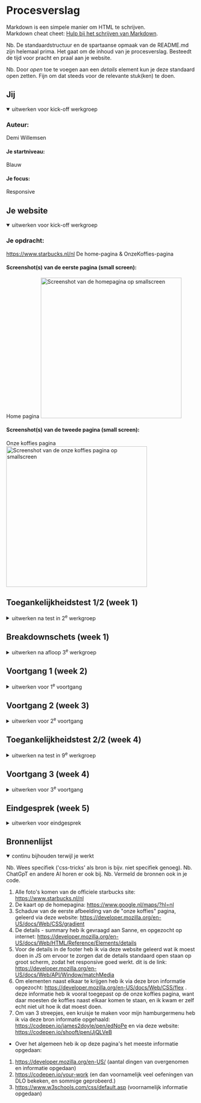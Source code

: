 # Procesverslag
Markdown is een simpele manier om HTML te schrijven.  
Markdown cheat cheet: [Hulp bij het schrijven van Markdown](https://github.com/adam-p/markdown-here/wiki/Markdown-Cheatsheet).

Nb. De standaardstructuur en de spartaanse opmaak van de README.md zijn helemaal prima. Het gaat om de inhoud van je procesverslag. Besteedt de tijd voor pracht en praal aan je website.

Nb. Door *open* toe te voegen aan een *details* element kun je deze standaard open zetten. Fijn om dat steeds voor de relevante stuk(ken) te doen.





## Jij

<details open>
  <summary>uitwerken voor kick-off werkgroep</summary>

  ### Auteur:
  Demi Willemsen

  #### Je startniveau:
  Blauw

  #### Je focus:
  Responsive
 
</details>





## Je website

<details open>
  <summary>uitwerken voor kick-off werkgroep</summary>

  ### Je opdracht:
  https://www.starbucks.nl/nl
  De home-pagina & OnzeKoffies-pagina
  
  #### Screenshot(s) van de eerste pagina (small screen): 
  Home pagina 
  <img src="readme-images/smallscreen-homepagina.JPG" width="375px" alt="Screenshot van de homepagina op smallscreen">

  #### Screenshot(s) van de tweede pagina (small screen):
  Onze koffies pagina 
  <img src="readme-images/smallscreen-onzekoffies.JPG" width="375px" alt="Screenshot van de onze koffies pagina op smallscreen">
 
</details>



## Toegankelijkheidstest 1/2 (week 1)

<details>
  <summary>uitwerken na test in 2<sup>e</sup> werkgroep</summary>

  ### Bevindingen
  Lijst met je bevindingen die in de test naar voren kwamen:

  * De website maakt (te) veel gebruik van div's en classes etc. De code is niet netjes/semantisch.
  * De website is erg overzichtelijk, en gebruiksvriendelijk als het gaat om de lay-out. De knoppen(buttons) zijn de juiste groote op de telefoon.
  * Als je de website groter en kleiner maakt schuift alles op de juiste manier mee, niks blijft raar hangen of iets dergelijks.
  * De website maakt vrijwel geen gebruik van H1's (dus niet op elke pagina komt een H1 voor), voornamelijk heel veel h2's.
  * Niet elke img elements heeft een alt.
  * De website maakt geen gebruik van a elementen voor links.
  * Niet elke link is herkenbaar als link.
  * De website maakt vrijwel geen gebruik van button elementen voor buttons.

</details>



## Breakdownschets (week 1)

<details>
  <summary>uitwerken na afloop 3<sup>e</sup> werkgroep</summary>

  ### de hele pagina: 
  <img src="readme-images/breakdown-schets.png" width="375px" alt="breakdownschets van de hele pagina">

  ### dynamisch deel (bijv menu): 
  <img src="readme-images/breakdown-schets-dynamisch.jpg" width="375px" alt="breakdown van een dynamisch deel">

</details>





## Voortgang 1 (week 2)

<details>
  <summary>uitwerken voor 1<sup>e</sup> voortgang</summary>

  ### Stand van zaken
  het was voornamelijk heel erg inkomen in de code. Ik ben er niet goed in, dus was het extra lastig. nadat ik eenmaal een opzetje had ging het redelijk. Wat goed ging is dat wat ik deed ik ook terug zag op mijn site, dus geen errors of iets dergelijks. wat ik lastig vind, blijft voornamelijk het netjes opstellen van een code.


  ### Agenda voor meeting
  samen met je groepje opstellen

  | student 1      | student 2          | student 3    | student 4        |
  | ---            | ---                | ---          | ---              |
  | dit bespreken  | en dit             | en ik dit    | en dan ik dat    |
  | en dat ook nog | dit als er tijd is | nog een punt | dit wil ik zeker |
  | ...            | ...                | ...          | ...              |

  vragen van groepje:
  * melih: hoe maak ik mijn site responsive
  * bo: hoe maak ik een soort sarrousel met pijltjes, of dat met CSS of JS moet?
  * Eva: hoe kan ik mijn site stelen + implementeren in mijn html
  * mick: ziek
  * demi: hoe kan ik de kaart op een website gebruikbaar maken, dat je kan in en uitzoomen etc.

  ### Verslag van meeting
  - Ik weet nu hoe ik de kaart in kan laden op mijn website. 
  - Ik weet nu dat veel websites svg gebruiken en zelf maken om icoontjes toe te passen op hun website. Dit ga ik zeker meenemen in mijn website, want starbucks maakt ook gebruik van svg icoontjes. Op die manier hoef ik niet moeilijk te doen met icoontjes zelf maken en inladen als png, want dat gaat uiteindelijk niet goed werken.
  - Ik weet nu dat als je wilt dat de screenreader een woord op z'n engels uitspreekt, dat je er lang:"en" aan toe kan voegen. Op die manier word het woord op zijn Engels uitgesproken.
  - Ik weet nu ook dat we op z'n minst 3 css stylepagina's moeten inleveren. 1 voor de basis, dus de kleuren, font, header en footer, want die zijn op elke pagina hetzelfde. 1 voor de main van de ene pagina, en 1 voor de main van de andere pagina.

</details>





## Voortgang 2 (week 3)

<details>
  <summary>uitwerken voor 2<sup>e</sup> voortgang</summary>

  ### Stand van zaken
  Ik ben eigenlijk vooral bezig geweest met mijn HTML, allebei de pagina's. Ik wilde eerst die beide helemaal goed hebben voordat ik begon met mijn CSS. Want in mijn hoofd vond ik het fijner om eerst mijn HTML helemaal te begrijpen ipv HTML en dan weer CSS en dan weer terug naar HTML. Nu heb ik beide pagina's zo goed als af, alle inhoud wat op de officiele Starbucks website staat, staat nu ook in mijn HTML, dus nu zou ik aan de slag kunnen met CSS en JS. Wat ik lastig vond is hoe ik alles netjes opschrijf, dus als ik bijvoorbeeld een svg van de Starbucks website afhaalde, hoe ik dat dan netjes in mijn code kan verwerken, na veel proberen en vragen ben ik er uitgekomen gelukkig. Nu hoop ik, en denk ik, dat mijn HTML helemaal netjes is. Dat is dan ook de vraag die ik wil gaan stellen tijdens dit voortgangsgesprek. Zodra ik weet dat mijn HTML helemaal netjes is ga ik aan de slag met CSS en JS.

  ### Agenda voor meeting
  samen met je groepje opstellen

  | student 1      | student 2          | student 3    | student 4        |
  | ---            | ---                | ---          | ---              |
  | dit bespreken  | en dit             | en ik dit    | en dan ik dat    |
  | en dat ook nog | dit als er tijd is | nog een punt | dit wil ik zeker |
  | ...            | ...                | ...          | ...              |

  vragen van groepje:
  * melih: Geen vraag
  * bo: 
  * Eva: Is mijn HTML netjes in elkaar gezet, en hoe zet ik mijn eerste sectie netjes in elkaar?
  * mick: 
  * demi: Is mijn HTML netjes in elkaar gezet?

  ### Verslag van meeting
  - Ik weet nu dat mijn html goed in elkaar is gezet, en dat ik verder kan gaan met CSS opbouwen
  - Ik weet nu dat het handig is om de website helemaal te verbeteren, op de onze koffies pagina van starbucks staat alles in principe in het nederlands tot je onder aan de pagina aankomt bij het stappenplan om zelf een koffie te maken, daar staat alles in het engels. Dus dat ga ik verbeteren naar het Nederlands zodat de hele pagina gewoon in het Nederlands staat. Dit stond eerst in het Engels in mijn html, omdat ik het exact had overgenomen van de website.
  - Ook heb ik tips gekregen van de studentassistenten om te werken aan de h3 die onzichtbaar moet zijn in mijn footer. ik had daar eerst nog helemaal geen H-element, maar dat moet er wel in staan. Dus daar ga ik mee aan de slag.

</details>





## Toegankelijkheidstest 2/2 (week 4)

<details>
  <summary>uitwerken na test in 9<sup>e</sup> werkgroep</summary>

  ### Bevindingen
  Lijst met je bevindingen die in de test naar voren kwamen (geef ook aan wat er verbeterd is):

  - De officiele website van Starbucks maakt (te) veel gebruik van div's en classes in hun HTML code.
  * In mijn HTML code wordt geen gebruik gemaakt van div's of classes. De classes die ik nodig zou hebben, heb ik toegevoegd in CSS, en met JS opgelost.
  - De officiele website heeft geen dark mode functie.
  * Mijn website heeft wel een dark mode functie.
  - De officiele website heeft niet op elke pagina een H1, voornamelijk veel h2's.
  * De pagina's die ik heb gemaakt hebben een H1.
  - Op de officiele website heeft niet elke afbeelding een alt tekst.
  * Op mijn pagina heeft elke afbeelding een alt tekst.
  - De officiele website maakt geen gebruik van a-elementen voor links.
  * Elke link op mijn pagina heeft een a-element.
  - Op de officiele pagina is niet elke link herkenbaar als link.
  * Op mijn pagina is elke link herkenbaar als link.
  - De code van de officiele website is niet netjes/semantisch.
  * Mijn code is in zoverre wel netjes/semantisch.
  - De officiele site had een Engels stukje op de onze koffies pagina terwijl de hele site in het Nederlands stond voor de rest.
  * Ik heb dit veranderd en aangepast naar het Nederlands. Zodat de hele pagina gewoon in het nederlands staat en niet dat er ineens een Engels stukje tussen staat.

</details>





## Voortgang 3 (week 4)

<details>
  <summary>uitwerken voor 3<sup>e</sup> voortgang</summary>

  ### Stand van zaken
  Wat ik lastig vond was een begin maken aan mijn CSS, maar nadat ik de oefeningen goed had doorgenomen kon ik een start maken. Nadat ik eenmaal de start had gemaakt verliep het allemaal wel soepel, hier en daar wat probleempjes maar na vragen aan de docent of zelf nog een keer goed kijken ging dat eigenlijk wel goed. Dus uiteindelijk zijn beide pagina's qua stijl helemaal goed. Waar ik nu nog tegen aan loop is dat ik het dus nog responsive moet maken, alleen dat vind ik nog wel erg lastig, dus daar moet ik nog even goed onderzoek naar doen en vragen hoe dat het beste kan.
  Wat dus wel goed ging was het bezig zijn met CSS (naast het responsive maken), dat heb ik wel redelijk onder de knie nu. Wat ik wel nog steeds lastig blijg vinden is JS, ik vind het moeilijk om daar mee aan de slag te gaan, omdat ik daar het minste van weet (maar dat gaat uiteindelijk ook wel goed komen).

  ### Agenda voor meeting
  samen met je groepje opstellen

  | student 1      | student 2          | student 3    | student 4        |
  | ---            | ---                | ---          | ---              |
  | dit bespreken  | en dit             | en ik dit    | en dan ik dat    |
  | en dat ook nog | dit als er tijd is | nog een punt | dit wil ik zeker |
  | ...            | ...                | ...          | ...              |

  vragen van groepje:
  * melih: Is mijn HTML en CSS goed?
  * bo: 
  * Eva: Is de div in mijn code goed gebruikt? en kan ik de video in mijn header op pauze laten zetten?
  * mick: 
  * demi: Hoe maak ik mijn website op de beste manier responsive, en ziet mijn css er goed uit?

  ### Verslag van meeting
  - Ik weet nu hoe ik mijn website responsive kan gaan maken.
  - Ik weet nu dat ik de tekst in mijn footer een iets lichtere kleur grijs moet geven, en een witte hover moet geven.
  - Ik weet nu dat mijn HTML en CSS code er prima uitzien.
  - Na dit gesprek weet ik dat ik redelijk goed op weg ben, dat ik mij kan gaan focussen op het responsive maken van de website en dat ik nog een aantal kleine dingen moet gaan bijwerken/toevoegen op smallscreen, met de CSS code.

</details>





## Eindgesprek (week 5)

<details>
  <summary>uitwerken voor eindgesprek</summary>

  ### Je uitkomst - karakteristiek screenshots:
  - Homepagina aanzicht en het hamburgermenu dicht en open:
  <img src="readme-images/hamburgermenu-dicht.png" width="375px" alt="homepagina en hamburgermenu dicht">
  <img src="readme-images/hamburgermenu-open.png" width="375px" alt="hamburgermenu open geklapt">

  - Homepagina responsive/desktop:
  <img src="readme-images/responsive-desktop.png" width="375px" alt="homepagina responsive ">

  - De footer op smallscreen en responsive/desktop:
  <img src="readme-images/footer-smallscreen.png" width="375px" alt="de footer op smallscreen">
  <img src="readme-images/footer-desktop.png" width="375px" alt="de footer op desktop">

  - De soorten koffies op smallscreen en responsive/desktop:
  <img src="readme-images/koffies-smallscreen.png" width="375px" alt="de soorten koffies op smallscreen">
  <img src="readme-images/koffies-desktop.png" width="375px" alt="de soorten koffies naast elkaar op desktop">

  ### Dit ging goed/Heb ik geleerd: 
  - Het bouwen van mijn HTML. Ik had even een opstart probleempje, omdat als ik iets heel moeilijk vind stel ik het uit. Uiteindelijk toen ik eenmaal bezig was ging dit helemaal prima, aantal keer feedback gevraagd aan de student-assistenten en die waren helemaal tevreden over mijn HTML code. En heb ik dus ook geleerd hoe ik een nette/semantische code schrijf.

  - Het spelen met CSS code. Vanuit de oefeningen ging ik kijken wat, wat deed. En vanuit daar kon ik aan de slag gaan met mijn eigen CSS code, het was heel veel spelen en kijken wat werkt, en veel tegenslagen, maar uiteindelijk kreeg ik het toch een soort van voor elkaar. Uiteindelijk wist ik ook wat iets deed, en ging het code schrijven steeds sneller. Hier heb ik ook heel veel van geleerd.

  - Wat ook goed ging was het responsive maken van mijn website. Ik had nagevraagd hoe ik het beste kan beginnen met mijn website responsive maken, en dat was door eigenlijk een hele nieuwe code schrijven voor desktop formaat. Zodra ik dat wist ging ik meteen aan de slag met de @media query toevoegen in mijn CSS stylesheets, en ging ik een code schrijven wat er voor zorgde dat alles op groot scherm zou kloppen. Maar ook in de @media heb ik weer veel lopen spelen met mijn code, zodat de elementen op de juiste plekken stonden. Ik ben me ervan bewust dat het af en toe niet op de juiste manier is gecodeerd.

  Over het algemeen heb ik gewoon veel beter leren coderen. Ik heb ook een schriftje bijgehouden met code elementen wat ik heb gebruikt waarvan ik niet zo goed wist wat het deed, zodat ik deze terug kon kijken en kon zien wat het ook alweer deed. Ik weet dus nu veel beter hoe ik een semantische HTML code schrijf. Ook heb ik dus geleerd hoe je een website responsive kan maken, ik vond dit interessant omdat ik hier eerder nog nooit wat mee gedaan had. Ik wil helaas(/gelukkig) niks doen in dit vakgebied, maar het was wel interessant om hier dingen over te leren. Opzich heb ik het redelijk goed op kunnen pakken, na mijn moeizame start.

  ### Dit was lastig/Is niet gelukt:
  - De inhoud van m'n hamburgermenu zo stijlen dat het klopt, en lijkt op het hamburgermenu van de officiele website. (screenshot bijgevoegd van het hamburgermenu op de officiele website van starbucks). Ik vond het erg lastig om dit op de juiste manier te stijlen zonder dat ik rare dingen ging toevoegen in mijn code.
  <img src="readme-images/hamburgermenu-starbuckssite.png" width="375px" alt="hamburgermenu van de officiele website">

  - Mijn hamburgermenu vastzetten. Nu heb je dus dat als je scrollt, je de homepagina ziet verschijnen aan de bovenkant.

  - Het streepje weghalen in de footer op desktop. Er staat daar namelijk nu een streepjes die ze op de officiele website van starbucks niet hebben staan daar. Ook al staat er geen code voor dat streepje in mijn @media voor het responsive maken. Dus hij zou er voor mijn gevoel niet moeten staan maar hij staat er wel. (Screenshot bijgevoegd van officiele site en mijn site)
  <img src="readme-images/footer-starbuckssite.png" width="375px" alt="footer van de starbucks website">
  <img src="readme-images/footer-streep-dessktop.png" width="375px" alt="footer van mijn website">

  - De icoontjes in de footer hetzelfde maken als op de officiele pagina. Op mijn pagina zijn de icoontjes gevuld, en ik kreeg het niet voor elkaar om alleen de outline te krijgen, en om hem dan gevuld te hebben als je op de homepagina bent. (Screenshots bijgevoegd van de officiele website en mijn website)
  <img src="readme-images/sticky-footer-starbucks.png" width="375px" alt="sticky footer van de officiele website">
  <img src="readme-images/sticky-footer-mijn.png" width="375px" alt="sticky footer van mijn website">

  - Wat ik wel nog altijd lastig blijf vinden is het werken met JavaScript. Ik vond het heel moeilijk om te begrijpen wat ik hier deed en wat iets deed. Tijdens de les, met de oefening van de hamburgermenu, ging het wel prima. Terwijl ik daarmee bezig was, tijdens de les, snapte ik wel wat ik deed. Maar ik heb het niet zo goed kunnen opslaan, omdat ik het alsnog heel moeilijk vond wat er gebeurde.

  Als ik meer tijd had gehad, had ik me meer verdiept in deze punten. Ik baal ergens wel dat deze dingen mij niet zijn gelukt. Maar tegelijkertijd ben ik ook heel tevreden met wat me wel is gelukt. 

</details>





## Bronnenlijst

<details open>
  <summary>continu bijhouden terwijl je werkt</summary>

  Nb. Wees specifiek ('css-tricks' als bron is bijv. niet specifiek genoeg). 
  Nb. ChatGpT en andere AI horen er ook bij.
  Nb. Vermeld de bronnen ook in je code.

  1. Alle foto's komen van de officiele starbucks site: https://www.starbucks.nl/nl
  2. De kaart op de homepagina: https://www.google.nl/maps/?hl=nl
  3. Schaduw van de eerste afbeelding van de "onze koffies" pagina, geleerd via deze website: https://developer.mozilla.org/en-US/docs/Web/CSS/gradient
  4. De details - summary heb ik gevraagd aan Sanne, en opgezocht op internet: https://developer.mozilla.org/en-US/docs/Web/HTML/Reference/Elements/details
  5. Voor de details in de footer heb ik via deze website geleerd wat ik moest doen in JS om ervoor te zorgen dat de details standaard open staan op groot scherm, zodat het responsive goed werkt. dit is de link: https://developer.mozilla.org/en-US/docs/Web/API/Window/matchMedia
  6. Om elementen naast elkaar te krijgen heb ik via deze bron informatie opgezocht: https://developer.mozilla.org/en-US/docs/Web/CSS/flex . deze informatie heb ik vooral toegepast op de onze koffies pagina, want daar moesten de koffies naast elkaar komen te staan, en ik kwam er zelf echt niet uit hoe ik dat moest doen.
  7. Om van 3 streepjes, een kruisje te maken voor mijn hamburgermenu heb ik via deze bron informatie opgehaald: https://codepen.io/james2doyle/pen/edNoPe en via deze website: https://codepen.io/shooft/pen/JjQLVeB
  - Over het algemeen heb ik op deze pagina's het meeste informatie opgedaan:
  1. https://developer.mozilla.org/en-US/  (aantal dingen van overgenomen en informatie opgedaan)
  2. https://codepen.io/your-work  (en dan voornamelijk veel oefeningen van DLO bekeken, en sommige geprobeerd.)
  3. https://www.w3schools.com/css/default.asp  (voornamelijk informatie opgedaan)

</details>